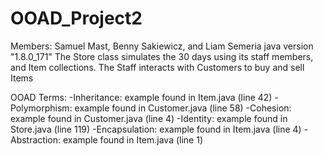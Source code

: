 # OOAD_Project2
Members: Samuel Mast, Benny Sakiewicz, and Liam Semeria
java version "1.8.0_171"
The Store class simulates the 30 days using its staff members, and Item collections.
The Staff interacts with Customers to buy and sell Items

OOAD Terms:
-Inheritance: example found in Item.java (line 42)
-Polymorphism: example found in Customer.java (line 58)
-Cohesion: example found in Customer.java (line 4)
-Identity: example found in Store.java (line 119)
-Encapsulation: example found in Item.java (line 4)
-Abstraction: example found in Item.java (line 1)